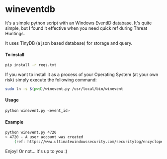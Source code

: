 # wineventdb
It's a simple python script with an Windows EventID database.
It's quite simple, but I found it effective when you need quick ref during Threat Huntings.

It uses TinyDB (a json based database) for storage and query.

#### To install
```bash
pip install -r reqs.txt
```
If you want to install it as a process of your Operating System (at your own risk) simply execute the following command:
```bash
sudo ln -s $(pwd)/winevent.py /usr/local/bin/winevent
```



#### Usage
```python
python winevent.py <event_id>
```

#### Example
```bash
python winevent.py 4720
> 4720 - A user account was created
	(ref: https://www.ultimatewindowssecurity.com/securitylog/encyclopedia/event.aspx?eventID=4720)
```

Enjoy!
Or not... it's up to you :)
